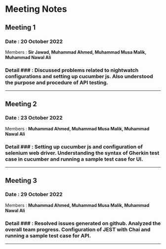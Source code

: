 # Meeting Notes
## Meeting 1
### Date  : 20 October 2022
Members : **Sir Jawad, Muhammad Ahmed, Muhammad Musa Malik, Muhammad Nawal Ali** <br />
### Detail ### : Discussed problems related to nightwatch configurations and setting up cucumber js. Also understood the purpose and procedure of API testing.
- - - -
## Meeting 2
### Date : 23 October 2022
Members : **Muhammad Ahmed, Muhammad Musa Malik, Muhammad Nawal Ali** <br />
### Detail ### : Setting up cucumber js and configuration of selenium web driver. Understanding the syntax of Gherkin test case in cucumber and running a sample test case for UI.
- - - -
## Meeting 3
### Date : 29 October 2022

Members : **Muhammad Ahmed, Muhammad Musa Malik, Muhammad Nawal Ali** <br />
### Detail ### : Resolved issues generated on github. Analyzed the overall team progress. Configuration of JEST with Chai and running a sample test case for API.
- - - -
